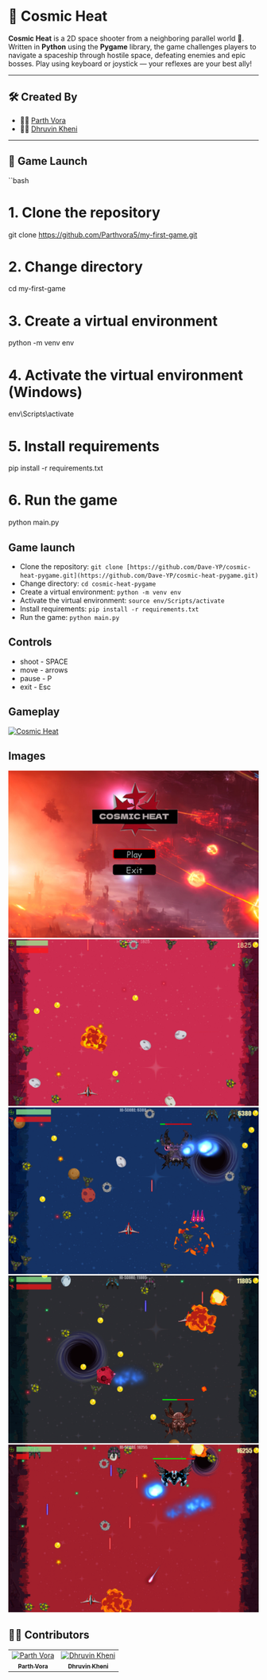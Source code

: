 # 🚀 Cosmic Heat

**Cosmic Heat** is a 2D space shooter from a neighboring parallel world 🌌.  
Written in **Python** using the **Pygame** library, the game challenges players to navigate a spaceship through hostile space, defeating enemies and epic bosses. Play using keyboard or joystick — your reflexes are your best ally!

---

## 🛠️ Created By

- 👨‍🚀 [Parth Vora](https://github.com/Parthvora5)
- 👨‍🚀 [Dhruvin Kheni](https://github.com/Khenidhruvin2001)

---

## 🚀 Game Launch

``bash
# 1. Clone the repository
git clone https://github.com/Parthvora5/my-first-game.git

# 2. Change directory
cd my-first-game

# 3. Create a virtual environment
python -m venv env

# 4. Activate the virtual environment (Windows)
env\Scripts\activate

# 5. Install requirements
pip install -r requirements.txt

# 6. Run the game
python main.py

## Game launch

- Clone the repository: `git clone [https://github.com/Dave-YP/cosmic-heat-pygame.git](https://github.com/Dave-YP/cosmic-heat-pygame.git)`
- Change directory: `cd cosmic-heat-pygame`
- Create a virtual environment: `python -m venv env`
- Activate the virtual environment: `source env/Scripts/activate`
- Install requirements: `pip install -r requirements.txt`
- Run the game: `python main.py`

## Controls

- shoot - SPACE
- move - arrows
- pause - P
- exit - Esc

## Gameplay

[![Cosmic Heat](https://img.youtube.com/vi/ghcX5IXoPLY/0.jpg)](https://www.youtube.com/watch?v=ghcX5IXoPLY "Cosmic Heat")

## Images

![alt text](images/l.png "Cosmic Heat")
![alt text](images/g0.png "Gameplay")
![alt text](images/g1.png "Gameplay")
![alt text](images/g2.png "Gameplay")
![alt text](images/g3.png "Gameplay")


## 🧑‍💻 Contributors

<table>
  <tr>
    <td align="center">
      <a href="https://github.com/Parthvora5">
        <img src="https://github.com/Parthvora5.png" width="80px;" alt="Parth Vora"/>
        <br /><sub><b>Parth Vora</b></sub>
      </a>
    </td>
    <td align="center">
      <a href="https://github.com/Khenidhruvin2001">
        <img src="https://github.com/Khenidhruvin2001.png" width="80px;" alt="Dhruvin Kheni"/>
        <br /><sub><b>Dhruvin Kheni</b></sub>
      </a>
    </td>
  </tr>
</table>

